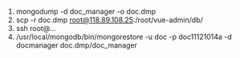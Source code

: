 

  1.  mongodump -d doc_manager -o doc.dmp
  2. scp -r doc.dmp root@118.89.108.25:/root/vue-admin/db/
  3. ssh root@...
  4. /usr/local/mongodb/bin/mongorestore -u doc -p doc11121014a -d docmanager doc.dmp/doc_manager




